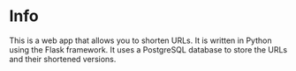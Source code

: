 # Info
This is a web app that allows you to shorten URLs. It is written in Python using the Flask framework. It uses a PostgreSQL database to store the URLs and their shortened versions.
